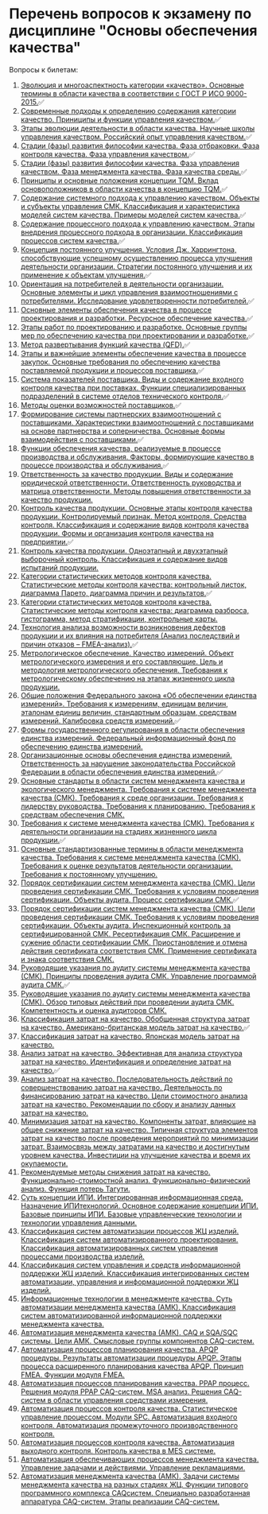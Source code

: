 # Перечень вопросов к экзамену по дисциплине "Основы обеспечения качества"
Вопросы к билетам:
<ol>
<li> <a href="./Ответы на вопросы/1/readme.md">Эволюция и многоаспектность категории «качество». Основные термины в области качества в соответствии с ГОСТ Р ИСО 9000-2015.</a>✅
<li>  <a href="./Ответы на вопросы/2/readme.md">Современные подходы к определению содержания категории качество. Приниципы и функции управления качеством.</a>✅
<li>  <a href="./Ответы на вопросы/3/readme.md">Этапы эволюции деятельности в области качества. Научные школы управления качеством. Российский опыт управления качеством.</a>✅
<li>  <a href="./Ответы на вопросы/4/readme.md">Стадии (фазы) развития философии качества. Фаза отбраковки. Фаза контроля качества. Фаза управления качеством.</a>✅
<li>  <a href="./Ответы на вопросы/5/readme.md">Стадии (фазы) развития философии качества. Фаза управления качеством. Фаза менеджмента качества. Фаза качества среды.</a>✅
<li>  <a href="./Ответы на вопросы/6/readme.md">Принципы и основные положения концепции TQM. Вклад основоположников в области качества в концепцию TQM.</a>✅
<li>  <a href="./Ответы на вопросы/7/readme.md">Содержание системного подхода к управлению качеством. Объекты и субъекты управления СМК. Классификация и характеристика моделей систем качества. Примеры моделей систем качества.</a>✅
<li>  <a href="./Ответы на вопросы/8/readme.md">Содержание процессного подхода к управлению качеством. Этапы внедрения процессного подхода в организации. Классификация процессов систем качества.</a>✅
<li>  <a href="./Ответы на вопросы/9/readme.md">Концепция постоянного улучшения. Условия Дж. Харрингтона, способствующие успешному осуществлению процесса улучшения деятельности организации. Стратегии постоянного улучшения и их применение к объектам улучшения.</a>✅
<li>  <a href="./Ответы на вопросы/10/readme.md">Ориентация на потребителей в деятельности организации. Основные элементы и цикл управления взаимоотношениями с потребителями. Исследование удовлетворенности потребителей.</a>✅
<li>  <a href="./Ответы на вопросы/11/readme.md">Основные элементы обеспечения качества в процессе проектирования и разработки. Ресурсное обеспечение качества.</a>✅
<li>  <a href="./Ответы на вопросы/12/readme.md">Этапы работ по проектированию и разработке. Основные группы мер по обеспечению качества при проектировании и разработке.<a/>✅
<li>  <a href="./Ответы на вопросы/13/readme.md">Метод развертывания функций качества (QFD).<a/>✅
<li>  <a href="./Ответы на вопросы/14/readme.md">Этапы и важнейшие элементы обеспечение качества в процессе закупок. Основные требования по обеспечению качества поставляемой продукции и процессов поставщика.<a/>✅
<li>  <a href="./Ответы на вопросы/15/readme.md">Система показателей поставщика. Виды и содержание входного контроля качества при поставках. Функции специализированных подразделений в системе отделов технического контроля.<a/>✅
<li>  <a href="./Ответы на вопросы/16/readme.md">Методы оценки возможностей поставщиков.<a/>✅
<li>  <a href="./Ответы на вопросы/17/readme.md">Формирование системы партнерских взаимоотношений с поставщиками. Характеристики взаимоотношений с поставщиками на основе партнерства и соперничества. Основные формы взаимодействия с поставщиками.<a/>✅
<li>  <a href="./Ответы на вопросы/18/readme.md">Функции обеспечения качества, реализуемые в процессе производства и обслуживания. Факторы, формирующие качество в процессе производства и обслуживания.<a/>✅
<li>  <a href="./Ответы на вопросы/19/readme.md">Ответственность за качество продукции. Виды и содержание юридической ответственности. Ответственность руководства и матрица ответственности. Методы повышения ответственности за качество продукции.<a/>
<li>  <a href="./Ответы на вопросы/20/readme.md">Контроль качества продукции. Основные этапы контроля качества продукции. Контролируемый признак. Метод контроля. Средства контроля. Классификация и содержание видов контроля качества продукции. Формы и организация контроля качества на предприятии.<a/>✅
<li>  <a href="./Ответы на вопросы/21/readme.md">Контроль качества продукции. Одноэтапный и двухэтапный выборочный контроль. Классификация и содержание видов испытаний продукции.<a/>
<li> <a href="./Ответы на вопросы/22/readme.md">Категории статистических методов контроля качества. Статистические методы контроля качества: контрольный листок, диаграмма Парето, диаграмма причин и результатов.<a/>✅
<li> <a href="./Ответы на вопросы/23/readme.md">Категории статистических методов контроля качества. Статистические методы контроля качества: диаграмма разброса, гистограмма, метод стратификации, контрольные карты.<a/>
<li> <a href="./Ответы на вопросы/24/readme.md">Технология анализа возможности возникновения дефектов продукции и их влияния на потребителя (Анализ последствий и причин отказов – FMEA-анализ).<a/>✅
<li> <a href="./Ответы на вопросы/25/readme.md">Метрологическое обеспечение. Качество измерений. Объект метрологического измерения и его составляющие. Цель и методология метрологического обеспечения. Требования к метрологическому обеспечению на этапах жизненного цикла продукции.<a/>
<li> <a href="./Ответы на вопросы/26/readme.md">Общие положения Федерального закона «Об обеспечении единства измерений». Требования к измерениям, единицам величин, эталонам единиц величин, стандартным образцам, средствам измерений. Калибровка средств измерений.<a/>✅
<li> <a href="./Ответы на вопросы/27/readme.md">Формы государственного регулирования в области обеспечения единства измерений. Федеральный информационный фонд по обеспечению единства измерений.<a/>
<li> <a href="./Ответы на вопросы/28/readme.md">Организационные основы обеспечения единства измерений. Ответственность за нарушение законодательства Российской Федерации в области обеспечения единства измерений.<a/>✅
<li> <a href="./Ответы на вопросы/29/readme.md">Основные стандарты в области систем менеджмента качества и экологического менеджмента. Требования к системе менеджмента качества (СМК). Требования к среде организации. Требования к лидерству руководства. Требования к планированию. Требования к средствам обеспечения СМК.<a/>
<li> <a href="./Ответы на вопросы/30/readme.md">Требования к системе менеджмента качества (СМК). Требования к деятельности организации на стадиях жизненного цикла продукции.<a/>✅
<li> <a href="./Ответы на вопросы/31/readme.md">Основные стандартизованные термины в области менеджмента качества. Требования к системе менеджмента качества (СМК). Требования к оценке результатов деятельности организации. Требования к постоянному улучшению.<a/>
<li> <a href="./Ответы на вопросы/32/readme.md">Порядок сертификации систем менеджмента качества (СМК). Цели проведения сертификации СМК. Требования к условиям проведения сертификации. Объекты аудита. Процесс сертификации СМК.<a/>✅
<li> <a href="./Ответы на вопросы/33/readme.md">Порядок сертификации систем менеджмента качества (СМК). Цели проведения сертификации СМК. Требования к условиям проведения сертификации. Объекты аудита. Инспекционный контроль за сертифицированной СМК. Ресертификация СМК. Расширение и сужение области сертификации СМК. Приостановление и отмена действия сертификата соответствия СМК. Применение сертификата и знака соответствия СМК.<a/>
<li> <a href="./Ответы на вопросы/34/readme.md">Руководящие указания по аудиту системы менеджмента качества (СМК). Принципы проведения аудита СМК. Управление программой аудита СМК.<a/>✅
<li> <a href="./Ответы на вопросы/35/readme.md">Руководящие указания по аудиту системы менеджмента качества (СМК). Обзор типовых действий при проведении аудита СМК. Компетентность и оценка аудиторов СМК.<a/>
<li> <a href="./Ответы на вопросы/36/readme.md">Классификация затрат на качество. Обобщенная структура затрат на качество. Американо-британская модель затрат на качество.<a/>✅
<li> <a href="./Ответы на вопросы/37/readme.md">Классификация затрат на качество. Японская модель затрат на качество.<a/>
<li> <a href="./Ответы на вопросы/38/readme.md">Анализ затрат на качество. Эффективная для анализа структура затрат на качество. Идентификация и определение затрат на качество.<a/>✅
<li> <a href="./Ответы на вопросы/39/readme.md">Анализ затрат на качество. Последовательность действий по совершенствованию затрат на качество. Деятельность по финансированию затрат на качество. Цели стоимостного анализа затрат на качество. Рекомендации по сбору и анализу данных затрат на качество.<a/>
<li> <a href="./Ответы на вопросы/40/readme.md">Минимизация затрат на качество. Компоненты затрат, влияющие на общее снижение затрат на качество. Типичная структура элементов затрат на качество после проведения мероприятий по минимизации затрат. Взаимосвязь между затратами на качество и достигнутым уровнем качества. Инвестиции на улучшение качества и время их окупаемости.<a/>
<li> <a href="./Ответы на вопросы/41/readme.md">Рекомендуемые методы снижения затрат на качество. Функционально-стоимостной анализ. Функционально-физический анализ. Функция потерь Тагути.<a/>
<li> <a href="./Ответы на вопросы/42/readme.md">Суть концепции ИПИ. Интегрированная информационная среда. Назначение ИПИтехнологий. Основное содержание концепции ИПИ. Базовые принципы ИПИ. Базовые управленческие технологии и технологии управления данными.<a/>
<li> <a href="./Ответы на вопросы/43/readme.md">Классификация систем автоматизации процессов ЖЦ изделий. Классификация систем автоматизированного проектирования. Классификация автоматизированных систем управления процессами производства изделий.<a/>
<li> <a href="./Ответы на вопросы/44/readme.md">Классификация систем управления и средств информационной поддержки ЖЦ изделий. Классификация интегрированных систем автоматизации, управления и информационной поддержки ЖЦ изделий.<a/>
<li> <a href="./Ответы на вопросы/45/readme.md">Информационные технологии в менеджменте качества. Суть автоматизации менеджмента качества (АМК). Классификация систем автоматизированной информационной поддержки менеджмента качества.<a/>
<li> <a href="./Ответы на вопросы/46/readme.md">Автоматизация менеджмента качества (АМК). CAQ и SQA/SQC системы. Цели АМК. Смысловые группы компонентов CAQ-систем.<a/>
<li> <a href="./Ответы на вопросы/47/readme.md">Автоматизация процессов планирования качества. APQP процедуры. Результаты автоматизации процедуры APQP. Этапы процесса расширенного планирования качества APQP. Принцип FMEA. Функции модуля FMEA.<a/>
<li> <a href="./Ответы на вопросы/48/readme.md">Автоматизация процессов планирования качества. PPAP процесс. Решения модуля PPAP CAQ-систем. MSA анализ. Решения CAQ-систем в области управления средствами измерения.<a/>
<li> <a href="./Ответы на вопросы/49/readme.md">Автоматизация процессов контроля качества. Статистическое управление процессом. Модули SPC. Автоматизация входного контроля. Автоматизация промежуточного производственного контроля.<a/>
<li> <a href="./Ответы на вопросы/50/readme.md">Автоматизация процессов контроля качества. Автоматизация выходного контроля. Контроль качества в MES системе.<a/>
<li> <a href="./Ответы на вопросы/51/readme.md">Автоматизация обеспечивающих процессов менеджмента качества. Управление задачами и действиями. Управление рекламациями.<a/>
<li> <a href="./Ответы на вопросы/52/readme.md">Автоматизация менеджмента качества (АМК). Задачи системы менеджмента качества на разных стадиях ЖЦ. Функции типового программного комплекса CAQсистем. Специально разработанная аппаратура CAQ-систем. Этапы реализации CAQ-систем.<a/>
</ol>
